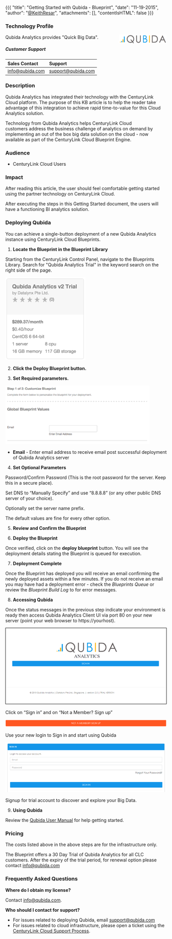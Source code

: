 {{{
  "title": "Getting Started with Qubida - Blueprint",
  "date": "11-19-2015",
  "author": "<a href='https://twitter.com/KeithResar'>@KeithResar</a>",
  "attachments": [],
  "contentIsHTML": false
}}}



### Technology Profile

<img src="../../images/qubida/qubida_logo.png" style="border:0;float:right;max-width: 150px;">

Qubida Analytics provides "Quick Big Data".


##### Customer Support

|Sales Contact   	| Support |
|:-	| :- |
|info@qubida.com   	| support@qubida.com |


### Description

Qubida Analytics has integrated their technology with the CenturyLink Cloud platform. The purpose of this KB article is to help the reader take advantage of this integration to achieve rapid time-to-value for this Cloud Analytics solution.

Technology from Qubida Analytics helps CenturyLink Cloud customers address the business challenge of analytics on demand by implementing an out of the box big data solution on the cloud - now available as part of the CenturyLink Cloud Blueprint Engine.


### Audience

* CenturyLink Cloud Users


### Impact

After reading this article, the user should feel comfortable getting started using the partner technology on 
CenturyLink Cloud.

After executing the steps in this Getting Started document, the users will have a functioning BI analytics solution.


### Deploying Qubida

You can achieve a single-button deployment of a new Qubida Analytics instance using CenturyLink Cloud Blueprints.  


1. **Locate the Blueprint in the Blueprint Library**

 Starting from the CenturyLink Control Panel, navigate to the Blueprints Library. Search for "Qubida Analytics Trial" in the keyword search on the right side of the page.

  <img src="../../images/qubida/blueprint_tile.png" style="border:0;max-width:250px;">

2. **Click the Deploy Blueprint button.**

3. **Set Required parameters.**

  <img src="../../images/qubida/deploy_parameters.png" style="max-width:450px;">

  * **Email** - Enter email address to receive email post successful deployment of Qubida Analytics server

4. **Set Optional Parameters**

  Password/Confirm Password (This is the root password for the server. Keep this in a secure place).  

  Set DNS to “Manually Specify” and use “8.8.8.8” (or any other public DNS server of your choice).

  Optionally set the server name prefix.

  The default values are fine for every other option.

5. **Review and Confirm the Blueprint**

6. **Deploy the Blueprint**

  Once verified, click on the **deploy blueprint** button. You will see the deployment details stating the Blueprint is queued for execution.

7. **Deployment Complete**

  Once the Blueprint has deployed you will receive an email confirming the newly deployed assets within a few minutes.  If you do not receive an email you may have had a deployment error - check the *Blueprints Queue* or review the *Blueprint Build Log* to for error messages.

8. **Accessing Qubida**
 
  Once the status messages in the previous step indicate your environment is ready then access Qubida Analytics 
  Client UI via port 80 on your new server (point your web browser to https://yourhost). 

  <img src="../../images/qubida/signin.png">

  Click on “Sign in” and on “Not a Member? Sign up”

  <img src="../../images/qubida/not_a_member.png">

  Use your new login to Sign in and start using Qubida

  <img src="../../images/qubida/login.png">

  Signup for trial account to discover and explore your Big Data.

9. **Using Qubida**

  Review the [Qubida User Manual](https://qubida.atlassian.net/wiki/display/UM/Introduction) for help getting started.


### Pricing

The costs listed above in the above steps are for the infrastructure only.

The Blueprint offers a 30 Day Trial of Qubida Analytics for all CLC customers.
After the expiry of the trial period, for renewal option please contact info@qubida.com


### Frequently Asked Questions

**Where do I obtain my license?**

Contact info@qubida.com.

**Who should I contact for support?**

* For issues related to deploying Qubida, email support@qubida.com
* For issues related to cloud infrastructure, please open a ticket using the [CenturyLink Cloud Support Process](../../Support/how-do-i-report-a-support-issue.md).


